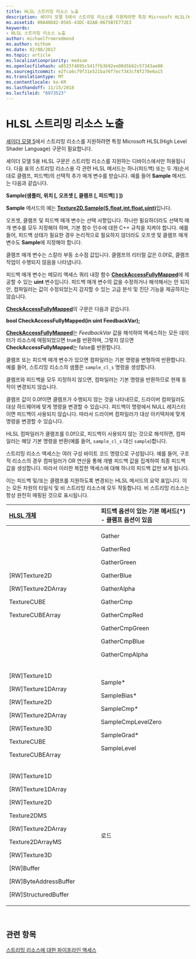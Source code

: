 ```yaml
---
title: HLSL 스트리밍 리소스 노출
description: 셰이더 모델 5에서 스트리밍 리소스를 지원하려면 특정 Microsoft HLSL(High Level Shader Language) 구문이 필요합니다.
ms.assetid: 00A40D82-0565-43DC-82AB-0675B7E772E3
keywords:
- HLSL 스트리밍 리소스 노출
author: michaelfromredmond
ms.author: mithom
ms.date: 02/08/2017
ms.topic: article
ms.localizationpriority: medium
ms.openlocfilehash: a8523f4895c541ffb3b92ee00d5b62c57343ae00
ms.sourcegitcommit: e2fca6c79f31e521ba76f7ecf343cf8f278e6a15
ms.translationtype: MT
ms.contentlocale: ko-KR
ms.lasthandoff: 11/15/2018
ms.locfileid: "6973523"
---
```

# <a name="hlsl-streaming-resources-exposure"></a>HLSL 스트리밍 리소스 노출


[셰이더 모델 5](https://msdn.microsoft.com/library/windows/desktop/ff471356)에서 스트리밍 리소스를 지원하려면 특정 Microsoft HLSL(High Level Shader Language) 구문이 필요합니다.

셰이더 모델 5용 HLSL 구문은 스트리밍 리소스를 지원하는 디바이스에서만 허용됩니다. 다음 표의 스트리밍 리소스용 각 관련 HLSL 메서드는 하나(피드백) 또는 두 개(순서대로 클램프, 피드백)의 선택적 추가 매개 변수를 받습니다. 예를 들어 **Sample** 메서드는 다음과 같습니다.

**Sample(샘플러, 위치 \[, 오프셋 \[, 클램프 \[, 피드백\] \] \])**

**Sample** 메서드의 예는 [**Texture2D.Sample(S,float,int,float,uint)**](https://msdn.microsoft.com/library/windows/desktop/dn393787)입니다.

오프셋, 클램프 및 피드백 매개 변수는 선택 사항입니다. 하나만 필요하더라도 선택적 매개 변수를 모두 지정해야 하며, 기본 함수 인수에 대한 C++ 규칙을 지켜야 합니다. 예를 들어, 피드백 상태가 필요한 경우 논리적으로 필요하지 않더라도 오프셋 및 클램프 매개 변수도 **Sample**에 지정해야 합니다.

클램프 매개 변수는 스칼라 부동 소수점 값입니다. 클램프의 리터럴 값은 0.0f로, 클램프 작업이 수행되지 않음을 나타냅니다.

피드백 매개 변수는 메모리 액세스 쿼리 내장 함수 [**CheckAccessFullyMapped**](https://msdn.microsoft.com/library/windows/desktop/dn292083)에 제공할 수 있는 **uint** 변수입니다. 피드백 매개 변수의 값을 수정하거나 해석해서는 안 되지만, 컴파일러는 값이 수정되었는지 감지할 수 있는 고급 분석 및 진단 기능을 제공하지는 않습니다.

[**CheckAccessFullyMapped**](https://msdn.microsoft.com/library/windows/desktop/dn292083)의 구문은 다음과 같습니다.

**bool CheckAccessFullyMapped(in uint FeedbackVar);**

[**CheckAccessFullyMapped**](https://msdn.microsoft.com/library/windows/desktop/dn292083)는 *FeedbackVar* 값을 해석하여 액세스하는 모든 데이터가 리소스에 매핑되었으면 true를 반환하며, 그렇지 않으면 **CheckAccessFullyMapped**는 false를 반환합니다.

클램프 또는 피드백 매개 변수가 있으면 컴파일러는 기본 명령을 변형하여 반환합니다. 예를 들어, 스트리밍 리소스의 샘플은 `sample_cl_s` 명령을 생성합니다.

클램프와 피드백을 모두 지정하지 않으면, 컴파일러는 기본 명령을 반환하므로 현재 동작이 변경되지 않습니다.

클램프 값이 0.0f이면 클램프가 수행되지 않는 것을 나타내므로, 드라이버 컴파일러도 대상 하드웨어에 맞게 명령을 변경할 수 있습니다. 피드백이 명령에서 NULL 레지스터이면 피드백이 사용되지 않습니다. 따라서 드라이버 컴파일러가 대상 아키텍처에 맞게 명령을 변경할 수 있습니다.

HLSL 컴파일러가 클램프를 0.0f으로, 피드백이 사용되지 않는 것으로 해석하면, 컴파일러는 해당 기본 명령을 반환(예를 들어, `sample_cl_s` 대신 `sample`)합니다.

스트리밍 리소스 액세스는 여러 구성 바이트 코드 명령으로 구성됩니다. 예를 들어, 구조적 리소스의 경우 컴파일러가 OR 연산을 통해 개별 피드백 값을 집계하여 최종 피드백 값을 생성합니다. 따라서 이러한 복잡한 액세스에 대해 하나의 피드백 값만 보게 됩니다.

이는 피드백 및/또는 클램프를 지원하도록 변경되는 HLSL 메서드의 요약 표입니다. 이는 모든 차원의 타일식 및 비 스트리밍 리소스에 모두 작동합니다. 비 스트리밍 리소스는 항상 완전히 매핑된 것으로 표시됩니다.

<table>
<colgroup>
<col width="50%" />
<col width="50%" />
</colgroup>
<thead>
<tr class="header">
<th align="left"><a href="https://msdn.microsoft.com/library/windows/desktop/ff471359">HLSL 개체</a> </th>
<th align="left">피드백 옵션이 있는 기본 메서드(*) - 클램프 옵션이 있음</th>
</tr>
</thead>
<tbody>
<tr class="odd">
<td align="left"><p>[RW]Texture2D</p>
<p>[RW]Texture2DArray</p>
<p>TextureCUBE</p>
<p>TextureCUBEArray</p></td>
<td align="left"><p>Gather</p>
<p>GatherRed</p>
<p>GatherGreen</p>
<p>GatherBlue</p>
<p>GatherAlpha</p>
<p>GatherCmp</p>
<p>GatherCmpRed</p>
<p>GatherCmpGreen</p>
<p>GatherCmpBlue</p>
<p>GatherCmpAlpha</p></td>
</tr>
<tr class="even">
<td align="left"><p>[RW]Texture1D</p>
<p>[RW]Texture1DArray</p>
<p>[RW]Texture2D</p>
<p>[RW]Texture2DArray</p>
<p>[RW]Texture3D</p>
<p>TextureCUBE</p>
<p>TextureCUBEArray</p></td>
<td align="left"><p>Sample*</p>
<p>SampleBias*</p>
<p>SampleCmp*</p>
<p>SampleCmpLevelZero</p>
<p>SampleGrad*</p>
<p>SampleLevel</p></td>
</tr>
<tr class="odd">
<td align="left"><p>[RW]Texture1D</p>
<p>[RW]Texture1DArray</p>
<p>[RW]Texture2D</p>
<p>Texture2DMS</p>
<p>[RW]Texture2DArray</p>
<p>Texture2DArrayMS</p>
<p>[RW]Texture3D</p>
<p>[RW]Buffer</p>
<p>[RW]ByteAddressBuffer</p>
<p>[RW]StructuredBuffer</p></td>
<td align="left">로드</td>
</tr>
</tbody>
</table>

 

## <a name="span-idrelated-topicsspanrelated-topics"></a><span id="related-topics"></span>관련 항목


[스트리밍 리소스에 대한 파이프라인 액세스](pipeline-access-to-streaming-resources.md)

 

 





